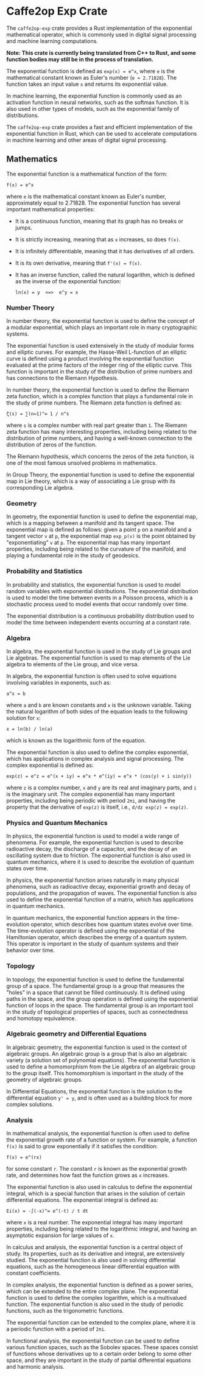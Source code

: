 # Caffe2op Exp Crate

The `caffe2op-exp` crate provides a Rust
implementation of the exponential mathematical
operator, which is commonly used in digital signal
processing and machine learning computations. 

**Note: This crate is currently being translated from C++ to Rust, and some function bodies may still be in the process of translation.**

The exponential function is defined as `exp(x)
= e^x`, where `e` is the mathematical constant
known as Euler's number (`e ≈ 2.71828`). The
function takes an input value `x` and returns its
exponential value.

In machine learning, the exponential function is
commonly used as an activation function in neural
networks, such as the softmax function. It is also
used in other types of models, such as the
exponential family of distributions.

The `caffe2op-exp` crate provides a fast and
efficient implementation of the exponential
function in Rust, which can be used to accelerate
computations in machine learning and other areas
of digital signal processing.

## Mathematics

The exponential function is a mathematical
function of the form:

```
f(x) = e^x
```

where `e` is the mathematical constant known as
Euler's number, approximately equal to
2.71828. The exponential function has several
important mathematical properties:

- It is a continuous function, meaning that its
  graph has no breaks or jumps.

- It is strictly increasing, meaning that as `x`
  increases, so does `f(x)`.

- It is infinitely differentiable, meaning that it
  has derivatives of all orders.

- It is its own derivative, meaning that `f'(x) = f(x)`.

- It has an inverse function, called the natural
  logarithm, which is defined as the inverse of
  the exponential function:


  ```
  ln(x) = y  <=>  e^y = x
  ```

### Number Theory
In number theory, the exponential function is used
to define the concept of a modular exponential,
which plays an important role in many
cryptographic systems.

The exponential function is used extensively in
the study of modular forms and elliptic
curves. For example, the Hasse-Weil L-function of
an elliptic curve is defined using a product
involving the exponential function evaluated at
the prime factors of the integer ring of the
elliptic curve. This function is important in the
study of the distribution of prime numbers and has
connections to the Riemann Hypothesis.

In number theory, the exponential function is used
to define the Riemann zeta function, which is
a complex function that plays a fundamental role
in the study of prime numbers. The Riemann zeta
function is defined as:

```
ζ(s) = ∑(n=1)^∞ 1 / n^s
```
where `s` is a complex number with real part
greater than `1`. The Riemann zeta function has
many interesting properties, including being
related to the distribution of prime numbers, and
having a well-known connection to the distribution
of zeros of the function.

The Riemann hypothesis, which concerns the zeros
of the zeta function, is one of the most famous
unsolved problems in mathematics.

In Group Theory, the exponential function is used
to define the exponential map in Lie theory, which
is a way of associating a Lie group with its
corresponding Lie algebra.


### Geometry
In geometry, the exponential function is used to
define the exponential map, which is a mapping
between a manifold and its tangent space. The
exponential map is defined as follows: given
a point `p` on a manifold and a tangent vector `v`
at `p`, the exponential map `exp_p(v)` is the
point obtained by "exponentiating" `v` at `p`. The
exponential map has many important properties,
including being related to the curvature of the
manifold, and playing a fundamental role in the
study of geodesics.

### Probability and Statistics
In probability and statistics, the exponential
function is used to model random variables with
exponential distributions. The exponential
distribution is used to model the time between
events in a Poisson process, which is a stochastic
process used to model events that occur randomly
over time.

The exponential distribution is a continuous
probability distribution used to model the time
between independent events occurring at
a constant rate.

### Algebra
In algebra, the exponential function is used in
the study of Lie groups and Lie algebras. The
exponential function is used to map elements of
the Lie algebra to elements of the Lie group, and
vice versa.

In algebra, the exponential function is often used
to solve equations involving variables in
exponents, such as:

```
a^x = b
```
where `a` and `b` are known constants and `x` is
the unknown variable. Taking the natural logarithm
of both sides of the equation leads to the
following solution for `x`:

```
x = ln(b) / ln(a)
```
which is known as the logarithmic form of the
equation.

The exponential function is also used to define
the complex exponential, which has applications in
complex analysis and signal processing. The
complex exponential is defined as:

```
exp(z) = e^z = e^(x + iy) = e^x * e^(iy) = e^x * (cos(y) + i sin(y))
```
where `z` is a complex number, `x` and `y` are its
real and imaginary parts, and `i` is the imaginary
unit. The complex exponential has many important
properties, including being periodic with period
`2πi`, and having the property that the derivative
of `exp(z)` is itself, i.e., `d/dz exp(z)
= exp(z)`.

### Physics and Quantum Mechanics
In physics, the exponential function is used to
model a wide range of phenomena. For example, the
exponential function is used to describe
radioactive decay, the discharge of a capacitor,
and the decay of an oscillating system due to
friction. The exponential function is also used in
quantum mechanics, where it is used to describe
the evolution of quantum states over time.

In physics, the exponential function arises
naturally in many physical phenomena, such as
radioactive decay, exponential growth and decay of
populations, and the propagation of waves. The
exponential function is also used to define the
exponential function of a matrix, which has
applications in quantum mechanics.

In quantum mechanics, the exponential function
appears in the time-evolution operator, which
describes how quantum states evolve over time. The
time-evolution operator is defined using the
exponential of the Hamiltonian operator, which
describes the energy of a quantum system. This
operator is important in the study of quantum
systems and their behavior over time.

### Topology 
In topology, the exponential function is used to
define the fundamental group of a space. The
fundamental group is a group that measures the
"holes" in a space that cannot be filled
continuously. It is defined using paths in the
space, and the group operation is defined using
the exponential function of loops in the
space. The fundamental group is an important tool
in the study of topological properties of spaces,
such as connectedness and homotopy equivalence.

### Algebraic geometry and Differential Equations
In algebraic geometry, the exponential function is
used in the context of algebraic groups. An
algebraic group is a group that is also an
algebraic variety (a solution set of polynomial
equations). The exponential function is used to
define a homomorphism from the Lie algebra of an
algebraic group to the group itself. This
homomorphism is important in the study of the
geometry of algebraic groups.

In Differential Equations, the exponential
function is the solution to the differential
equation `y' = y`, and is often used as a building
block for more complex solutions.

### Analysis
In mathematical analysis, the exponential function
is often used to define the exponential growth
rate of a function or system. For example,
a function `f(x)` is said to grow exponentially if
it satisfies the condition:

```
f(x) = e^(rx)
```
for some constant `r`. The constant `r` is known
as the exponential growth rate, and determines how
fast the function grows as `x` increases.

The exponential function is also used in calculus
to define the exponential integral, which is
a special function that arises in the solution of
certain differential equations. The exponential
integral is defined as:

```
Ei(x) = -∫(-x)^∞ e^(-t) / t dt
```
where `x` is a real number. The exponential
integral has many important properties, including
being related to the logarithmic integral, and
having an asymptotic expansion for large values of
`x`.

In calculus and analysis, the exponential function
is a central object of study. Its properties, such
as its derivative and integral, are extensively
studied. The exponential function is also used in
solving differential equations, such as the
homogeneous linear differential equation with
constant coefficients.

In complex analysis, the exponential function is
defined as a power series, which can be extended
to the entire complex plane. The exponential
function is used to define the complex logarithm,
which is a multivalued function. The exponential
function is also used in the study of periodic
functions, such as the trigonometric functions.

The exponential function can be extended to the
complex plane, where it is a periodic function
with a period of `2πi`.

In functional analysis, the exponential function
can be used to define various function spaces,
such as the Sobolev spaces. These spaces consist
of functions whose derivatives up to a certain
order belong to some other space, and they are
important in the study of partial differential
equations and harmonic analysis.

